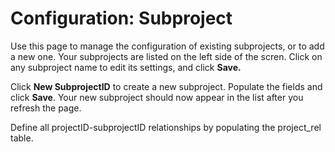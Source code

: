 # Configuration: Subproject

Use this page to manage the configuration of existing subprojects, or to add a new one. Your subprojects are listed on the left side of the scren. Click on any subproject name to edit its settings, and click **Save.**

Click **New SubprojectID** to create a new subproject. Populate the fields and click **Save**. Your new subproject should now appear in the list after you refresh the page.


Define all projectID-subprojectID relationships by populating the project_rel table.
